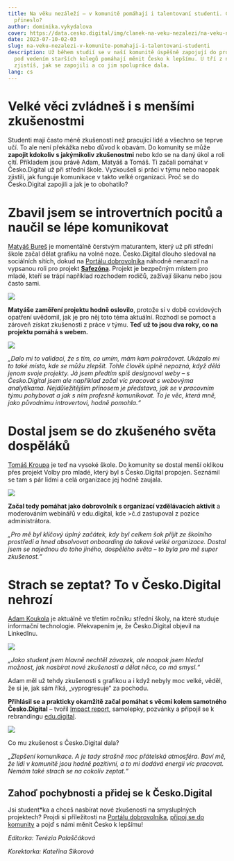 ```yaml
---
title: Na věku nezáleží – v komunitě pomáhají i talentovaní studenti. Co jim to
  přineslo?
author: dominika.vykydalova
cover: https://data.cesko.digital/img/clanek-na-veku-nezalezi/na-veku-nezalezi.png
date: 2023-07-10-02-03
slug: na-veku-nezalezi-v-komunite-pomahaji-i-talentovani-studenti
description: Už během studií se v naší komunitě úspěšně zapojují do projektů a
  pod vedením starších kolegů pomáhají měnit Česko k lepšímu. U tří z nich
  zjistíš, jak se zapojili a co jim spolupráce dala.
lang: cs
---
```

# Velké věci zvládneš i s menšími zkušenostmi

Studenti mají často méně zkušeností než pracující lidé a všechno se teprve učí. To ale není překážka nebo důvod k obavám. Do komunity se může **zapojit kdokoliv s jakýmikoliv zkušenostmi** nebo kdo se na daný úkol a roli cítí. Příkladem jsou právě Adam, Matyáš a Tomáš. Ti začali pomáhat v Česko.Digital už při střední škole. Vyzkoušeli si práci v týmu nebo naopak zjistili, jak funguje komunikace v takto velké organizaci. Proč se do Česko.Digital zapojili a jak je to obohatilo?

# Zbavil jsem se introvertních pocitů a naučil se lépe komunikovat

[Matyáš Bureš](https://www.linkedin.com/in/matyas-bures/) je momentálně čerstvým maturantem, který už při střední škole začal dělat grafiku na volné noze. Česko.Digital dlouho sledoval na sociálních sítích, dokud na [Portálu dobrovolníka](https://cesko.digital/dashboard) náhodně nenarazil na vypsanou roli pro projekt **[Safezóna](https://www.safezona.cz/)**. Projekt je bezpečným místem pro mladé, kteří se trápí například rozchodem rodičů, zažívají šikanu nebo jsou často sami.

![](https://data.cesko.digital/img/clanek-na-veku-nezalezi/matyas-bures.png)

**Matyáše zaměření projektu hodně oslovilo**, protože si v době covidových opatření uvědomil, jak je pro něj toto téma aktuální. Rozhodl se pomoct a zároveň získat zkušenosti z práce v týmu. **Teď už to jsou dva roky, co na projektu pomáhá s webem.**

![](https://data.cesko.digital/img/clanek-na-veku-nezalezi/safezona.png)

*„Dalo mi to validaci, že s tím, co umím, mám kam pokračovat. Ukázalo mi to také místa, kde se můžu zlepšit. Tohle člověk úplně nepozná, když dělá jenom svoje projekty. Já jsem předtím spíš designoval weby – s Česko.Digital jsem ale například začal víc pracovat s webovýma analytikama. Nejdůležitějším přínosem je představa, jak se v pracovním týmu pohybovat a jak s ním profesně komunikovat. To je věc, která mně, jako původnímu introvertovi, hodně pomohla.“*

# Dostal jsem se do zkušeného světa dospěláků

[Tomáš Kroupa](https://www.linkedin.com/in/tom%C3%A1%C5%A1-kroupa111/) je teď na vysoké škole. Do komunity se dostal menší oklikou přes projekt Volby pro mladé, který byl s Česko.Digital propojen. Seznámil se tam s pár lidmi a celá organizace jej hodně zaujala.

![](https://data.cesko.digital/img/clanek-na-veku-nezalezi/tomas-kroupa.png)

**Začal tedy pomáhat jako dobrovolník s organizací vzdělávacích aktivit** a moderováním webinářů v edu.digital, kde >č.d zastupoval z pozice administrátora.

*„Pro mě byl klíčový úplný začátek, kdy byl celkem šok přijít ze školního prostředí a hned absolvovat onboarding do takové velké organizace. Dostal jsem se najednou do toho jiného, dospělého světa – to byla pro mě super zkušenost.“*

# Strach se zeptat? To v Česko.Digital nehrozí

[Adam Koukola](https://www.linkedin.com/in/adam-koukola-78822a1a9/) je aktuálně ve třetím ročníku střední školy, na které studuje informační technologie. Překvapením je, že Česko.Digital objevil na LinkedInu.

![](https://data.cesko.digital/img/clanek-na-veku-nezalezi/adam-koukola.png)

*„Jako student jsem hlavně nechtěl závazek, ale naopak jsem hledal možnost, jak nasbírat nové zkušenosti a dělat něco, co má smysl.“* 

Adam měl už tehdy zkušenosti s grafikou a i když nebyly moc velké, věděl, že si je, jak sám říká, „vyprogresuje“ za pochodu.

**Přihlásil se a prakticky okamžitě začal pomáhat s věcmi kolem samotného Česko.Digital** – tvořil [Impact report](https://data.cesko.digital/vyrocni-zpravy/impact-report-2022.pdf), samolepky, pozvánky a připojil se k rebrandingu [edu.digital](https://www.youtube.com/@CeskoDigital/playlists?view=50&sort=dd&shelf_id=2).

![](https://data.cesko.digital/img/clanek-na-veku-nezalezi/edu-digital-zmena.png)

Co mu zkušenost s Česko.Digital dala?

*„Zlepšení komunikace. A je tady strašně moc přátelská atmosféra. Baví mě, že lidi v komunitě jsou hodně pozitivní, a to mi dodává energii víc pracovat. Nemám také strach se na cokoliv zeptat.“*

## Zahoď pochybnosti a přidej se k Česko.Digital

Jsi student*ka a chceš nasbírat nové zkušenosti na smysluplných projektech? Projdi si příležitosti na [Portálu dobrovolníka](https://cesko.digital/dashboard), [připoj se do komunity](https://cesko.digital/join) a pojď s námi měnit Česko k lepšímu!

*Editorka: Terézia Palaščáková*

*Korektorka: Kateřina Sikorová*